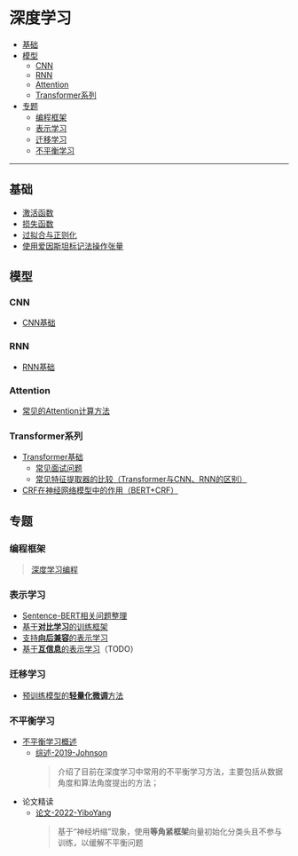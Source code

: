 深度学习
===

- [基础](#基础)
- [模型](#模型)
    - [CNN](#cnn)
    - [RNN](#rnn)
    - [Attention](#attention)
    - [Transformer系列](#transformer系列)
- [专题](#专题)
    - [编程框架](#编程框架)
    - [表示学习](#表示学习)
    - [迁移学习](#迁移学习)
    - [不平衡学习](#不平衡学习)

---

## 基础
- [激活函数](./_archives/2022/05/激活函数.md)
- [损失函数](./_archives/2022/05/损失函数.md)
- [过拟合与正则化](./_archives/2022/05/过拟合与正则化.md)
- [使用爱因斯坦标记法操作张量](./_archives/2022/05/使用爱因斯坦标记法操作张量.md)


## 模型

### CNN
- [CNN基础](./_archives/2022/05/CNN.md)

### RNN
- [RNN基础](./_archives/2022/05/RNN.md)

### Attention
- [常见的Attention计算方法](./_archives/2022/05/Attention.md)

### Transformer系列
- [Transformer基础](./_archives/2022/05/Transformer.md)
    - [常见面试问题](./_archives/2022/05/Transformer常见面试问题.md)
    - [常见特征提取器的比较（Transformer与CNN、RNN的区别）](./_archives/2022/05/常见特征提取器的比较.md)
- [CRF在神经网络模型中的作用（BERT+CRF）](./_archives/2022/05/CRF在神经网络模型中的作用.md)


## 专题

### 编程框架
> [深度学习编程](./_archives/2022/07/深度学习编程.md)

### 表示学习
- [Sentence-BERT相关问题整理](./_archives/2022/05/Sentence-BERT论文笔记.md)
- [基于**对比学习**的训练框架](./_archives/2022/05/基于对比学习的表示学习训练框架.md)
- [支持**向后兼容**的表示学习](./_archives/2022/05/向后兼容的表示学习.md)
- [基于**互信息**的表示学习](./_archives/2022/05/基于互信息的表示学习.md)（TODO）

### 迁移学习
- [预训练模型的**轻量化微调**方法](./_archives/2022/05/预训练模型轻量化微调.md)

### 不平衡学习
- [不平衡学习概述](./_archives/2022/05/不平衡学习概述.md)
    - [综述-2019-Johnson](./_archives/2022/05/综述-2019-Johnson.md)
        > 介绍了目前在深度学习中常用的不平衡学习方法，主要包括从数据角度和算法角度提出的方法；
- 论文精读
    - [论文-2022-YiboYang](./_archives/2022/05/论文-2022-YiboYang.md)
        > 基于“神经坍缩”现象，使用**等角紧框架**向量初始化分类头且不参与训练，以缓解不平衡问题


